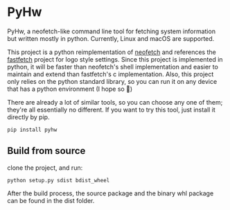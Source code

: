 # PyHw
PyHw, a neofetch-like command line tool for fetching system information but written mostly in python. Currently, Linux and macOS are supported.

This project is a python reimplementation of [neofetch](https://github.com/dylanaraps/neofetch) and references the [fastfetch](https://github.com/fastfetch-cli/fastfetch) project for logo style settings. Since this project is implemented in python, it will be faster than neofetch's shell implementation and easier to maintain and extend than fastfetch's c implementation. Also, this project only relies on the python standard library, so you can run it on any device that has a python environment (I hope so 🤔)

There are already a lot of similar tools, so you can choose any one of them; they're all essentially no different. If you want to try this tool, just install it directly by pip.
```shell
pip install pyhw
```

## Build from source
clone the project, and run:
```shell
python setup.py sdist bdist_wheel
```
After the build process, the source package and the binary whl package can be found in the dist folder.